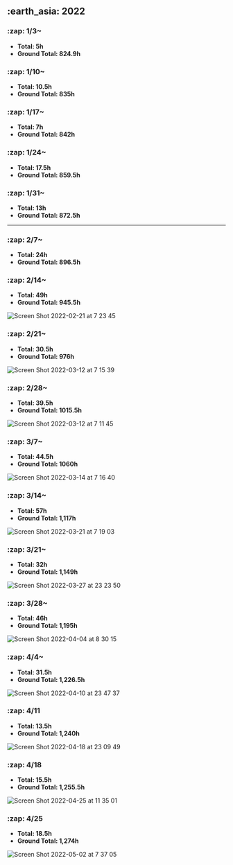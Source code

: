 <h2> :earth_asia: 2022 </h2>
<h3> :zap: 1/3~ </h3>

- **Total: 5h<br>**
- **Ground Total: 824.9h**

<h3> :zap: 1/10~ </h3>

- **Total: 10.5h<br>**
- **Ground Total: 835h**

<h3> :zap: 1/17~ </h3>

- **Total: 7h<br>**
- **Ground Total: 842h**

<h3> :zap: 1/24~ </h3>

- **Total: 17.5h<br>**
- **Ground Total: 859.5h**

<h3> :zap: 1/31~ </h3>

- **Total: 13h<br>**
- **Ground Total: 872.5h**

---

<h3> :zap: 2/7~ </h3>

- **Total: 24h<br>**
- **Ground Total: 896.5h**

<h3> :zap: 2/14~ </h3>

- **Total: 49h<br>**
- **Ground Total: 945.5h**

![Screen Shot 2022-02-21 at 7 23 45](https://user-images.githubusercontent.com/81731043/154867069-36bf92d3-8661-4c5f-90bf-b942c3acec0f.png)


<h3> :zap: 2/21~ </h3>

- **Total: 30.5h<br>**
- **Ground Total: 976h**

![Screen Shot 2022-03-12 at 7 15 39](https://user-images.githubusercontent.com/81731043/157979959-b903e1de-ab85-4a01-81c7-3f7880ccdc61.png)


<h3> :zap: 2/28~ </h3>

- **Total: 39.5h<br>**
- **Ground Total: 1015.5h**

![Screen Shot 2022-03-12 at 7 11 45](https://user-images.githubusercontent.com/81731043/157979985-bfd6d97b-9a7e-4f3a-adfb-781e1cec221f.png)


<h3> :zap: 3/7~ </h3>

- **Total: 44.5h<br>**
- **Ground Total: 1060h**

![Screen Shot 2022-03-14 at 7 16 40](https://user-images.githubusercontent.com/81731043/158081587-373081c3-1221-45d8-9af9-69facc0d87ea.png)

<h3> :zap: 3/14~ </h3>

- **Total: 57h<br>**
- **Ground Total: 1,117h**

![Screen Shot 2022-03-21 at 7 19 03](https://user-images.githubusercontent.com/81731043/159188413-ee7d5796-129a-4447-8ed2-e8b3e51a7ebd.png)


<h3> :zap: 3/21~ </h3>

- **Total: 32h<br>**
- **Ground Total: 1,149h**

![Screen Shot 2022-03-27 at 23 23 50](https://user-images.githubusercontent.com/81731043/160286110-70aa629b-4bc1-4de2-a83c-070f65220eed.png)


<h3> :zap: 3/28~ </h3>

- **Total: 46h<br>**
- **Ground Total: 1,195h**

![Screen Shot 2022-04-04 at 8 30 15](https://user-images.githubusercontent.com/81731043/161453590-3ab9fbbe-7299-431b-8c8f-2a1d2df9c226.png)


<h3> :zap: 4/4~ </h3>

- **Total: 31.5h<br>**
- **Ground Total: 1,226.5h**


![Screen Shot 2022-04-10 at 23 47 37](https://user-images.githubusercontent.com/81731043/162625196-fc6b832e-7651-421a-a903-065e73166035.png)

<h3> :zap: 4/11 </h3>

- **Total: 13.5h<br>**
- **Ground Total: 1,240h**

![Screen Shot 2022-04-18 at 23 09 49](https://user-images.githubusercontent.com/81731043/163820280-c1c39b03-a68a-4c6f-9414-c1e22fa08c0c.png)

<h3> :zap: 4/18 </h3>

- **Total: 15.5h<br>**
- **Ground Total: 1,255.5h**

![Screen Shot 2022-04-25 at 11 35 01](https://user-images.githubusercontent.com/81731043/165011400-a3792b85-9c2e-4de6-a1e5-2611f09dee2b.png)

<h3> :zap: 4/25 </h3>

- **Total: 18.5h<br>**
- **Ground Total: 1,274h**

![Screen Shot 2022-05-02 at 7 37 05](https://user-images.githubusercontent.com/81731043/166167323-2b9a54b0-88af-40b4-9b18-7113cd8d5b9d.png)

